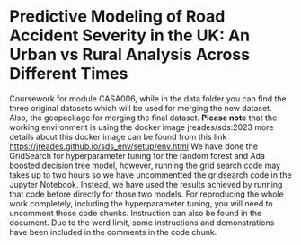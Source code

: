 # Predictive Modeling of Road Accident Severity in the UK: An Urban vs Rural Analysis Across Different Times
Coursework for module CASA006, while in the data folder you can find the three original datasets which will be used for merging the new dataset. Also, the geopackage for merging the final dataset.
**Please note** that the working environment is using the docker image jreades/sds:2023 more details about this docker image can be found from this link https://jreades.github.io/sds_env/setup/env.html
We have done the GridSearch for hyperparameter tuning for the random forest and Ada boosted decision tree model, however, running the grid search code may takes up to two hours so we have uncommentted the gridsearch code in the Jupyter Notebook. Instead, we have used the results achieved by running that code before directly for those two models. For reproducing the whole work completely, including the hyperparameter tuning, you will need to uncomment those code chunks. Instruction can also be found in the document. Due to the word limit, some instructions and demonstrations have been included in the comments in the code chunk.
